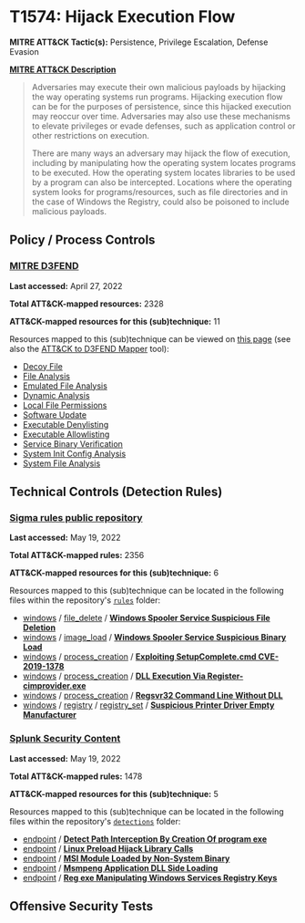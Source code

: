 # T1574: Hijack Execution Flow
**MITRE ATT&CK Tactic(s):** Persistence, Privilege Escalation, Defense Evasion

**[MITRE ATT&CK Description](https://attack.mitre.org/techniques/T1574)**
<blockquote>Adversaries may execute their own malicious payloads by hijacking the way operating systems run programs. Hijacking execution flow can be for the purposes of persistence, since this hijacked execution may reoccur over time. Adversaries may also use these mechanisms to elevate privileges or evade defenses, such as application control or other restrictions on execution.

There are many ways an adversary may hijack the flow of execution, including by manipulating how the operating system locates programs to be executed. How the operating system locates libraries to be used by a program can also be intercepted. Locations where the operating system looks for programs/resources, such as file directories and in the case of Windows the Registry, could also be poisoned to include malicious payloads.</blockquote>

## Policy / Process Controls
### [MITRE D3FEND](https://d3fend.mitre.org/)
**Last accessed:** April 27, 2022

**Total ATT&CK-mapped resources:** 2328

**ATT&CK-mapped resources for this (sub)technique:** 11

Resources mapped to this (sub)technique can be viewed on [this page](https://d3fend.mitre.org/) (see also the [ATT&CK to D3FEND Mapper](https://d3fend.mitre.org/tools/attack-mapper) tool):

* [Decoy File](https://d3fend.mitre.org/techniques/d3f:DecoyFile)
* [File Analysis](https://d3fend.mitre.org/techniques/d3f:FileAnalysis)
* [Emulated File Analysis](https://d3fend.mitre.org/techniques/d3f:EmulatedFileAnalysis)
* [Dynamic Analysis](https://d3fend.mitre.org/techniques/d3f:DynamicAnalysis)
* [Local File Permissions](https://d3fend.mitre.org/techniques/d3f:LocalFilePermissions)
* [Software Update](https://d3fend.mitre.org/techniques/d3f:SoftwareUpdate)
* [Executable Denylisting](https://d3fend.mitre.org/techniques/d3f:ExecutableDenylisting)
* [Executable Allowlisting](https://d3fend.mitre.org/techniques/d3f:ExecutableAllowlisting)
* [Service Binary Verification](https://d3fend.mitre.org/techniques/d3f:ServiceBinaryVerification)
* [System Init Config Analysis](https://d3fend.mitre.org/techniques/d3f:SystemInitConfigAnalysis)
* [System File Analysis](https://d3fend.mitre.org/techniques/d3f:SystemFileAnalysis)

## Technical Controls (Detection Rules)
### [Sigma rules public repository](https://github.com/SigmaHQ/sigma)
**Last accessed:** May 19, 2022

**Total ATT&CK-mapped rules:** 2356

**ATT&CK-mapped resources for this (sub)technique:** 6

Resources mapped to this (sub)technique can be located in the following files within the repository's <code>[rules](https://github.com/SigmaHQ/sigma/tree/master/rules)</code> folder:

* [windows](https://github.com/SigmaHQ/sigma/tree/master/rules/windows/) / [file_delete](https://github.com/SigmaHQ/sigma/tree/master/rules/windows/file_delete/) / **[Windows Spooler Service Suspicious File Deletion](https://github.com/SigmaHQ/sigma/blob/master/rules/windows/file_delete/file_delete_win_cve_2021_1675_printspooler_del.yml)**
* [windows](https://github.com/SigmaHQ/sigma/tree/master/rules/windows/) / [image_load](https://github.com/SigmaHQ/sigma/tree/master/rules/windows/image_load/) / **[Windows Spooler Service Suspicious Binary Load](https://github.com/SigmaHQ/sigma/blob/master/rules/windows/image_load/image_load_spoolsv_dll_load.yml)**
* [windows](https://github.com/SigmaHQ/sigma/tree/master/rules/windows/) / [process_creation](https://github.com/SigmaHQ/sigma/tree/master/rules/windows/process_creation/) / **[Exploiting SetupComplete.cmd CVE-2019-1378](https://github.com/SigmaHQ/sigma/blob/master/rules/windows/process_creation/proc_creation_win_exploit_cve_2019_1378.yml)**
* [windows](https://github.com/SigmaHQ/sigma/tree/master/rules/windows/) / [process_creation](https://github.com/SigmaHQ/sigma/tree/master/rules/windows/process_creation/) / **[DLL Execution Via Register-cimprovider.exe](https://github.com/SigmaHQ/sigma/blob/master/rules/windows/process_creation/proc_creation_win_susp_register_cimprovider.yml)**
* [windows](https://github.com/SigmaHQ/sigma/tree/master/rules/windows/) / [process_creation](https://github.com/SigmaHQ/sigma/tree/master/rules/windows/process_creation/) / **[Regsvr32 Command Line Without DLL](https://github.com/SigmaHQ/sigma/blob/master/rules/windows/process_creation/proc_creation_win_susp_regsvr32_no_dll.yml)**
* [windows](https://github.com/SigmaHQ/sigma/tree/master/rules/windows/) / [registry](https://github.com/SigmaHQ/sigma/tree/master/rules/windows/registry/) / [registry_set](https://github.com/SigmaHQ/sigma/tree/master/rules/windows/registry/registry_set/) / **[Suspicious Printer Driver Empty Manufacturer](https://github.com/SigmaHQ/sigma/blob/master/rules/windows/registry/registry_set/registry_set_susp_printer_driver.yml)**

### [Splunk Security Content](https://github.com/splunk/security_content)
**Last accessed:** May 19, 2022

**Total ATT&CK-mapped rules:** 1478

**ATT&CK-mapped resources for this (sub)technique:** 5

Resources mapped to this (sub)technique can be located in the following files within the repository's <code>[detections](https://github.com/splunk/security_content/tree/develop/detections)</code> folder:

* [endpoint](https://github.com/splunk/security_content/tree/develop/detections/endpoint/) / **[Detect Path Interception By Creation Of program exe](https://github.com/splunk/security_content/blob/develop/detections/endpoint/detect_path_interception_by_creation_of_program_exe.yml)**
* [endpoint](https://github.com/splunk/security_content/tree/develop/detections/endpoint/) / **[Linux Preload Hijack Library Calls](https://github.com/splunk/security_content/blob/develop/detections/endpoint/linux_preload_hijack_library_calls.yml)**
* [endpoint](https://github.com/splunk/security_content/tree/develop/detections/endpoint/) / **[MSI Module Loaded by Non-System Binary](https://github.com/splunk/security_content/blob/develop/detections/endpoint/msi_module_loaded_by_non_system_binary.yml)**
* [endpoint](https://github.com/splunk/security_content/tree/develop/detections/endpoint/) / **[Msmpeng Application DLL Side Loading](https://github.com/splunk/security_content/blob/develop/detections/endpoint/msmpeng_application_dll_side_loading.yml)**
* [endpoint](https://github.com/splunk/security_content/tree/develop/detections/endpoint/) / **[Reg exe Manipulating Windows Services Registry Keys](https://github.com/splunk/security_content/blob/develop/detections/endpoint/reg_exe_manipulating_windows_services_registry_keys.yml)**


## Offensive Security Tests
